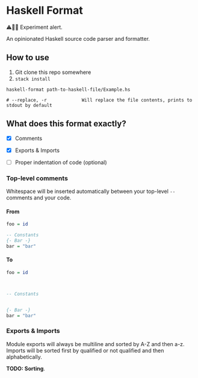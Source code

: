 # Haskell Format

⚠️👨‍🔬 Experiment alert.

An opinionated Haskell source code parser and formatter.



## How to use

1. Git clone this repo somewhere
2. `stack install`

```shell
haskell-format path-to-haskell-file/Example.hs

# --replace, -r             Will replace the file contents, prints to stdout by default
```



## What does this format exactly?

- [x] Comments
- [x] Exports & Imports
- [ ] Proper indentation of code (optional)


### Top-level comments

Whitespace will be inserted automatically between your top-level `--` comments and your code.

#### From

```haskell
foo = id

-- Constants
{- Bar -}
bar = "bar"
```

#### To

```haskell
foo = id



-- Constants


{- Bar -}
bar = "bar"
```


### Exports & Imports

Module exports will always be multiline and sorted by A-Z and then a-z. Imports will be sorted first by qualified or not qualified and then alphabetically.

__TODO: Sorting__.
